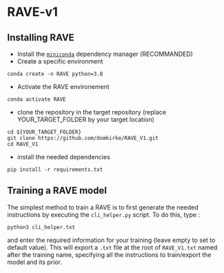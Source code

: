 # RAVE-v1

## Installing RAVE

- Install the [`miniconda`](https://docs.conda.io/en/latest/miniconda.html) dependency manager (RECOMMANDED)
- Create a specific environment
```shell
conda create -n RAVE python=3.8
```
-  Activate the RAVE environement
```
conda activate RAVE
```
- clone the repository in the target repository (replace YOUR_TARGET_FOLDER by your target location)
```
cd ${YOUR_TARGET_FOLDER}
git clone https://github.com/domkirke/RAVE_V1.git
cd RAVE_V1
```
- install the needed dependencies
```
pip install -r requirements.txt
```

## Training a RAVE model
The simplest method to train a RAVE is to first generate the needed instructions by executing the `cli_helper.py` script.
To do this, type : 
```
python3 cli_helper.txt
```
and enter the required information for your training (leave empty to set to default value). This will export a `.txt` file at the root of `RAVE_V1.txt` named after the training name, specifying all the instructions to train/export the model and its prior.

